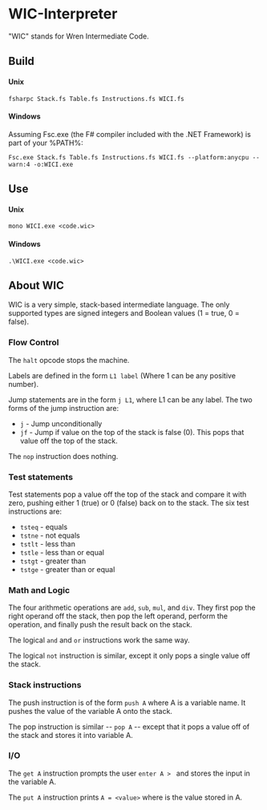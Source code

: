 # WIC-Interpreter

"WIC" stands for Wren Intermediate Code.

## Build

#### Unix

`fsharpc Stack.fs Table.fs Instructions.fs WICI.fs`

#### Windows
Assuming Fsc.exe (the F# compiler included with the .NET Framework) is part of 
your %PATH%:

`Fsc.exe Stack.fs Table.fs Instructions.fs WICI.fs --platform:anycpu --warn:4 -o:WICI.exe`

## Use

#### Unix
`mono WICI.exe <code.wic>`

#### Windows
`.\WICI.exe <code.wic>`

## About WIC
WIC is a very simple, stack-based intermediate language. The only
supported types are signed integers and Boolean values (1 = true, 0 = false). 

### Flow Control
The `halt` opcode stops the machine.

Labels are defined in the form `L1 label` (Where 1 can be any positive 
number). 

Jump statements are in the form `j L1`, where L1 can be any label. The
two forms of the jump instruction are:

- `j` - Jump unconditionally
- `jf` - Jump if value on the top of the stack is false (0). This pops
  that value off the top of the stack. 
  
The `nop` instruction does nothing. 

### Test statements
Test statements pop a value off the top of the stack and compare
it with zero, pushing either 1 (true) or 0 (false) back on to the
stack. The six test instructions are:

- `tsteq` - equals
- `tstne` - not equals
- `tstlt` - less than
- `tstle` - less than or equal
- `tstgt` - greater than
- `tstge` - greater than or equal

### Math and Logic 
The  four arithmetic operations are `add`, `sub`, `mul`, and `div`. They 
first pop the right operand off the stack, then pop the left operand, 
perform the operation, and finally push the result back on the stack. 

The logical `and` and `or` instructions work the same way. 

The logical `not` instruction is similar, except it only pops a single
value off the stack. 

### Stack instructions
The push instruction is of the form `push A` where A is a variable
name. It pushes the value of the variable A onto the stack. 

The pop instruction is similar -- `pop A` -- except that it pops a
value off of the stack and stores it into variable A. 

### I/O
The `get A` instruction prompts the user `enter A > ` and stores the
input in the variable A.

The `put A` instruction prints `A = <value>` where <value> is the value 
stored in A. 
